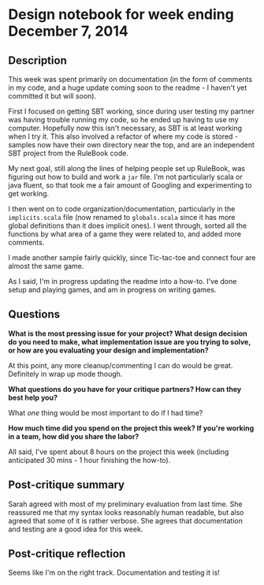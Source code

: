# Design notebook for week ending December 7, 2014

## Description

This week was spent primarily on documentation (in the form of comments in my code, and a huge update coming soon to the readme - I haven't yet committed it but will soon).

First I focused on getting SBT working, since during user testing my partner was having trouble running my code, so he ended up having to use my computer. Hopefully now this isn't necessary, as SBT is at least working when I try it. This also involved a refactor of where my code is stored - samples now have their own directory near the top, and are an independent SBT project from the RuleBook code.

My next goal, still along the lines of helping people set up RuleBook, was figuring out how to build and work a ```jar``` file. I'm not particularly scala or java fluent, so that took me a fair amount of Googling and experimenting to get working.

I then went on to code organization/documentation, particularly in the ```implicits.scala``` file (now renamed to ```globals.scala``` since it has more global definitions than it does implicit ones). I went through, sorted all the functions by what area of a game they were related to, and added more comments.

I made another sample fairly quickly, since Tic-tac-toe and connect four are almost the same game.

As I said, I'm in progress updating the readme into a how-to. I've done setup and playing games, and am in progress on writing games. 


## Questions

**What is the most pressing issue for your project? What design decision do
you need to make, what implementation issue are you trying to solve, or how
are you evaluating your design and implementation?**

At this point, any more cleanup/commenting I can do would be great. Definitely in wrap up mode though.

**What questions do you have for your critique partners? How can they best help
you?**

What _one_ thing would be most important to do if I had time?

**How much time did you spend on the project this week? If you're working in a
team, how did you share the labor?**

All said, I've spent about 8 hours on the project this week (including anticipated 30 mins - 1 hour finishing the how-to).

## Post-critique summary

Sarah agreed with most of my preliminary evaluation from last time. She reassured me that my syntax looks reasonably human readable, but also agreed that some of it is rather verbose. She agrees that documentation and testing are a good idea for this week.

## Post-critique reflection

Seems like I'm on the right track. Documentation and testing it is!
